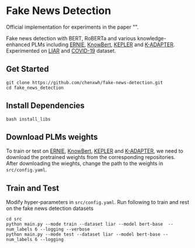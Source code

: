 # Fake News Detection

Official implementation for experiments in the paper "[]()".

Fake news detection with BERT, RoBERTa and various knowledge-enhanced PLMs including [ERNIE](https://arxiv.org/abs/1905.07129), [KnowBert](https://arxiv.org/abs/1909.04164), [KEPLER](https://arxiv.org/abs/1911.06136) and [K-ADAPTER](https://arxiv.org/abs/2002.01808).\
Experimented on [LIAR](https://arxiv.org/abs/1705.00648) and [COVID-19](https://arxiv.org/abs/2011.03327) dataset.

## Get Started
```
git clone https://github.com/chenxwh/fake-news-detection.git
cd fake_news_detection
```

## Install Dependencies
```
bash install_libs
```

## Download PLMs weights 
To train or test on [ERNIE](https://github.com/thunlp/ERNIE), [KnowBert](https://github.com/allenai/kb), [KEPLER](https://github.com/THU-KEG/KEPLER) and [K-ADAPTER](https://github.com/microsoft/k-adapter), we need to download the pretrained weights from the corresponding repositories.\
After downloading the wieghts, change the path to the weights in `src/config.yaml`.

## Train and Test 
Modify hyper-parameters in `src/config.yaml`.
Run following to train and rest on the fake news detection datasets
```
cd src
python main.py --mode train --dataset liar --model bert-base  --num_labels 6 --logging --verbose
python main.py --mode test --dataset liar --model bert-base --num_labels 6 --logging
```

